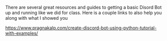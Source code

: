 There are several great resources and guides to getting a basic Disord Bot up and running like we did for class. 
Here is a couple links to also help you along with what I showed you

https://www.pragnakalp.com/create-discord-bot-using-python-tutorial-with-examples/
